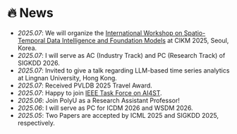 # 🔥 News
- *2025.07*: We will organize the [International Workshop on Spatio-Temporal Data Intelligence and Foundation Models](https://stintelligence.github.io/) at CIKM 2025, Seoul, Korea.
- *2025.07*: I will serve as AC (Industry Track) and PC (Research Track) of SIGKDD 2026.
- *2025.07*: Invited to give a talk regarding LLM-based time series analytics at Lingnan University, Hong Kong.
- *2025.07*: Received PVLDB 2025 Travel Award.
- *2025.07*: Happy to join [IEEE Task Force on AI4ST](https://cis.taskforce.ieee.org/ai4tst/).
- *2025.06*: Join PolyU as a Research Assistant Professor!
- *2025.06*: I will serve as PC for ICDM 2026 and WSDM 2026.
- *2025.05*: Two Papers are accepted by ICML 2025 and SIGKDD 2025, respectively.

